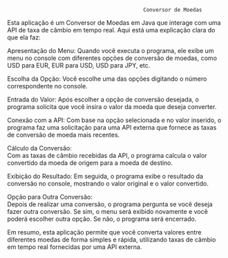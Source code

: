 
                                                Conversor de Moedas

Esta aplicação é um Conversor de Moedas em Java que interage com uma API de taxa de câmbio em tempo real. Aqui está uma explicação 
clara do que ela faz:

Apresentação do Menu:
        Quando você executa o programa, ele exibe um menu no console com diferentes opções de conversão de moedas, como USD para EUR, EUR para USD, USD para JPY, etc.
        
 Escolha da Opção:
          Você escolhe uma das opções digitando o número correspondente no console.

Entrada do Valor:
        Após escolher a opção de conversão desejada, o programa solicita que você insira o valor da moeda que deseja converter.

Conexão com a API:
        Com base na opção selecionada e no valor inserido, o programa faz uma solicitação para uma API externa que fornece as taxas de conversão de moeda mais recentes.

Cálculo da Conversão:        
        Com as taxas de câmbio recebidas da API, o programa calcula o valor convertido da moeda de origem para a moeda de destino.

Exibição do Resultado:
        Em seguida, o programa exibe o resultado da conversão no console, mostrando o valor original e o valor convertido.

Opção para Outra Conversão:                                
        Depois de realizar uma conversão, o programa pergunta se você deseja fazer outra conversão. Se sim, o menu será exibido novamente e você poderá escolher outra opção. Se não, o programa será encerrado.

Em resumo, esta aplicação permite que você converta valores entre diferentes moedas de forma simples e rápida, utilizando taxas de câmbio em tempo real fornecidas por uma API externa.
